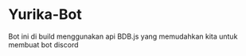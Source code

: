 # Yurika-Bot
Bot ini di build menggunakan api BDB.js yang memudahkan kita untuk membuat bot discord
